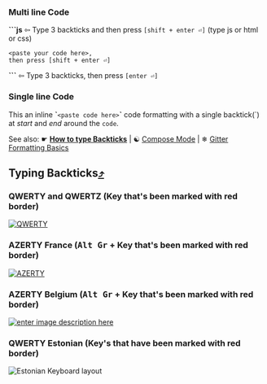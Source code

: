 ### Multi line Code
**\`\`\`js** ⇦ Type 3 backticks and then press `[shift + enter ⏎]` (type js or html or css)
```text
<paste your code here>,
then press [shift + enter ⏎]
```
**\`\`\`** ⇦ Type 3 backticks, then press `[enter ⏎]`

### Single line Code
This an inline **\`**`<paste code here>`**\`** code formatting with a single backtick(\`) at *start* and *end* around the `code`.

See also: ☛ [**How to type Backticks**](https://github.com/FreeCodeCamp/FreeCodeCamp/wiki/code-formatting#typing-backticks) | ☯ [Compose Mode](https://gitter.zendesk.com/hc/en-us/articles/201302311-Compose-mode) | ❄ [Gitter Formatting Basics](https://gitter.zendesk.com/hc/en-us/articles/200176682-Markdown-basics)

## Typing Backticks[⤴](http://superuser.com/a/254077/122424)
### QWERTY and QWERTZ (Key that's been marked with red border)

[![QWERTY][2]][3]

### AZERTY France (<kbd>Alt Gr</kbd> + Key that's been marked with red border)

[![AZERTY][4]][5]

### AZERTY Belgium (<kbd>Alt Gr</kbd> + Key that's been marked with red border)

[![enter image description here][6]][7]

### QWERTY Estonian (Key's that have been marked with red border)

![Estonian Keyboard layout](http://i.imgur.com/Ugcflkk.png)


  [1]: http://en.wikipedia.org/wiki/Dead_key
  [2]: http://i.stack.imgur.com/TOn1U.png
  [3]: http://i.stack.imgur.com/TOn1U.png
  [4]: http://i.stack.imgur.com/BTBIE.png
  [5]: http://i.stack.imgur.com/BTBIE.png
  [6]: http://i.stack.imgur.com/9o9hM.png
  [7]: http://i.stack.imgur.com/9o9hM.png
